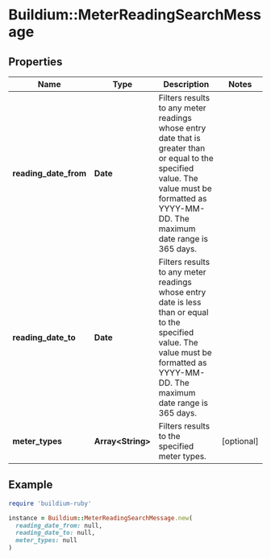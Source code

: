 # Buildium::MeterReadingSearchMessage

## Properties

| Name | Type | Description | Notes |
| ---- | ---- | ----------- | ----- |
| **reading_date_from** | **Date** | Filters results to any meter readings whose entry date that is greater than or equal to the specified value. The value must be formatted as YYYY-MM-DD. The maximum date range is 365 days. |  |
| **reading_date_to** | **Date** | Filters results to any meter readings whose entry date is less than or equal to the specified value. The value must be formatted as YYYY-MM-DD. The maximum date range is 365 days. |  |
| **meter_types** | **Array&lt;String&gt;** | Filters results to the specified meter types. | [optional] |

## Example

```ruby
require 'buildium-ruby'

instance = Buildium::MeterReadingSearchMessage.new(
  reading_date_from: null,
  reading_date_to: null,
  meter_types: null
)
```

